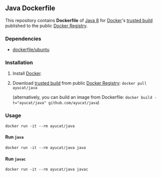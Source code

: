 ## Java Dockerfile


This repository contains **Dockerfile** of [Java 8](https://jdk8.java.net/) for [Docker](https://www.docker.io/)'s [trusted build](https://index.docker.io/u/ayucat/java/) published to the public [Docker Registry](https://index.docker.io/).


### Dependencies

* [dockerfile/ubuntu](http://dockerfile.github.io/#/ubuntu)


### Installation

1. Install [Docker](https://www.docker.io/).

2. Download [trusted build](https://index.docker.io/u/ayucat/java/) from public [Docker Registry](https://index.docker.io/): `docker pull ayucat/java`

   (alternatively, you can build an image from Dockerfile: `docker build -t="ayucat/java" github.com/ayucat/java`)


### Usage

    docker run -it --rm ayucat/java

#### Run `java`

    docker run -it --rm ayucat/java java

#### Run `javac`

    docker run -it --rm ayucat/java javac
